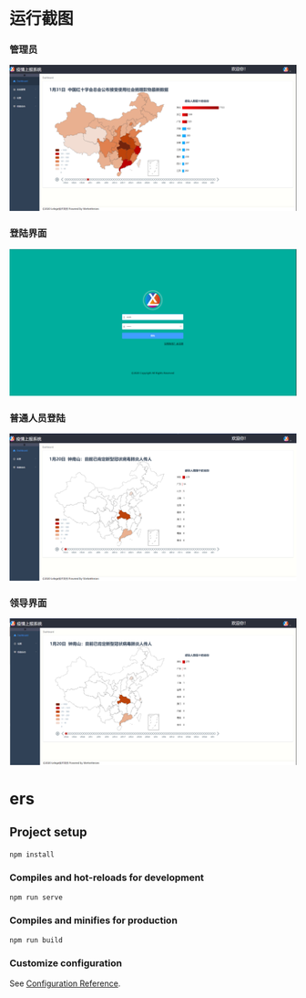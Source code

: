 # 运行截图
### 管理员
![管理员](https://github.com/Lelege0/Vue_ERS/blob/master/src/images/111.png)
### 登陆界面
![登陆界面](https://github.com/Lelege0/Vue_ERS/blob/master/src/images/222.png)
### 普通人员登陆
![普通人员登陆](https://github.com/Lelege0/Vue_ERS/blob/master/src/images/333.png)
### 领导界面
![领导界面](https://github.com/Lelege0/Vue_ERS/blob/master/src/images/444.png)
# ers

## Project setup
```
npm install
```

### Compiles and hot-reloads for development
```
npm run serve
```

### Compiles and minifies for production
```
npm run build
```

### Customize configuration
See [Configuration Reference](https://cli.vuejs.org/config/).
